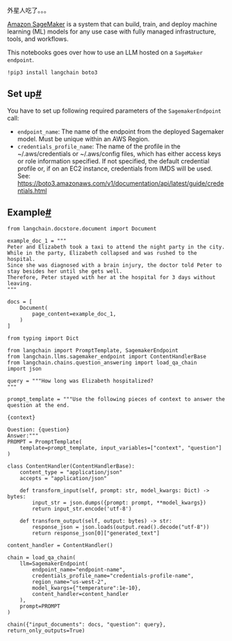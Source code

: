 

外星人吃了。。。

[Amazon SageMaker](https://aws.amazon.com/sagemaker/) is a system that can build, train, and deploy machine learning (ML) models for any use case with fully managed infrastructure, tools, and workflows.

This notebooks goes over how to use an LLM hosted on a `SageMaker endpoint`.

```
!pip3 install langchain boto3

```

Set up[#](#set-up "Permalink to this headline")
-----------------------------------------------

You have to set up following required parameters of the `SagemakerEndpoint` call:

* `endpoint_name`: The name of the endpoint from the deployed Sagemaker model.
Must be unique within an AWS Region.
* `credentials_profile_name`: The name of the profile in the ~/.aws/credentials or ~/.aws/config files, which
has either access keys or role information specified.
If not specified, the default credential profile or, if on an EC2 instance,
credentials from IMDS will be used.
See: https://boto3.amazonaws.com/v1/documentation/api/latest/guide/credentials.html

Example[#](#example "Permalink to this headline")
-------------------------------------------------

```
from langchain.docstore.document import Document

```

```
example_doc_1 = """
Peter and Elizabeth took a taxi to attend the night party in the city. While in the party, Elizabeth collapsed and was rushed to the hospital.
Since she was diagnosed with a brain injury, the doctor told Peter to stay besides her until she gets well.
Therefore, Peter stayed with her at the hospital for 3 days without leaving.
"""

docs = [
    Document(
        page_content=example_doc_1,
    )
]

```

```
from typing import Dict

from langchain import PromptTemplate, SagemakerEndpoint
from langchain.llms.sagemaker_endpoint import ContentHandlerBase
from langchain.chains.question_answering import load_qa_chain
import json

query = """How long was Elizabeth hospitalized?
"""

prompt_template = """Use the following pieces of context to answer the question at the end.

{context}

Question: {question}
Answer:"""
PROMPT = PromptTemplate(
    template=prompt_template, input_variables=["context", "question"]
)

class ContentHandler(ContentHandlerBase):
    content_type = "application/json"
    accepts = "application/json"

    def transform_input(self, prompt: str, model_kwargs: Dict) -> bytes:
        input_str = json.dumps({prompt: prompt, **model_kwargs})
        return input_str.encode('utf-8')

    def transform_output(self, output: bytes) -> str:
        response_json = json.loads(output.read().decode("utf-8"))
        return response_json[0]["generated_text"]

content_handler = ContentHandler()

chain = load_qa_chain(
    llm=SagemakerEndpoint(
        endpoint_name="endpoint-name", 
        credentials_profile_name="credentials-profile-name", 
        region_name="us-west-2", 
        model_kwargs={"temperature":1e-10},
        content_handler=content_handler
    ),
    prompt=PROMPT
)

chain({"input_documents": docs, "question": query}, return_only_outputs=True)

```


